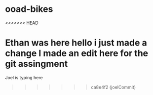 # ooad-bikes
<<<<<<< HEAD

Ethan was here
hello i just made a change
I made an edit here for the git assingment
=======
Joel is typing here
>>>>>>> ca8e4f2 (joelCommit)
